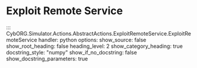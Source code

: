 # Exploit Remote Service
::: CybORG.Simulator.Actions.AbstractActions.ExploitRemoteService.ExploitRemoteService
    handler: python
    options:
        show_source: false
        show_root_heading: false
        heading_level: 2
        show_category_heading: true
        docstring_style: "numpy"
        show_if_no_docstring: false
        show_docstring_parameters: true

<!-- ## CC4 ExploitRemoteService
::: CybORG.Simulator.Actions.ScenarioActions.EnterpriseActions.ExploitRemoteService_cc4
    handler: python
    options:
        show_source: false
        show_root_heading: false
        heading_level: 2
        show_category_heading: true
        docstring_style: "numpy"
        show_if_no_docstring: false
        show_docstring_parameters: true -->
